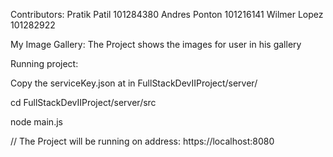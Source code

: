 Contributors:
Pratik Patil 101284380
Andres Ponton 101216141
Wilmer Lopez 101282922

My Image Gallery:
The Project shows the images for user in his gallery

Running project:

Copy the serviceKey.json at in FullStackDevIIProject/server/

cd FullStackDevIIProject/server/src

node main.js

// The Project will be running on address: https://localhost:8080

